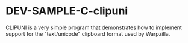 DEV-SAMPLE-C-clipuni
====================

CLIPUNI is a very simple program that demonstrates how to implement support for the "text/unicode" clipboard format used by Warpzilla. 
